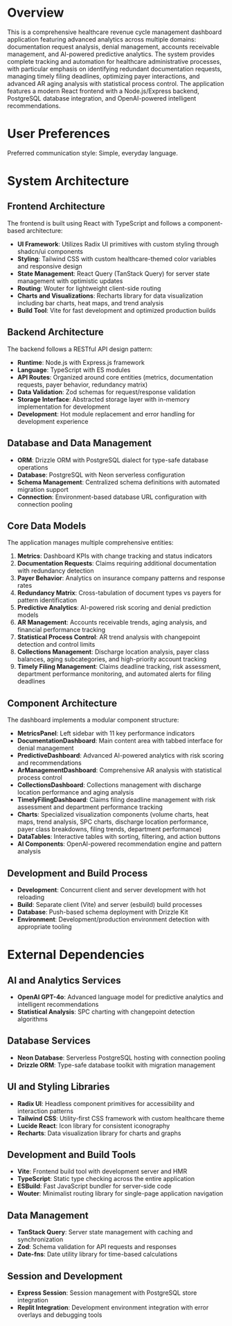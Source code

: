 # Overview

This is a comprehensive healthcare revenue cycle management dashboard application featuring advanced analytics across multiple domains: documentation request analysis, denial management, accounts receivable management, and AI-powered predictive analytics. The system provides complete tracking and automation for healthcare administrative processes, with particular emphasis on identifying redundant documentation requests, managing timely filing deadlines, optimizing payer interactions, and advanced AR aging analysis with statistical process control. The application features a modern React frontend with a Node.js/Express backend, PostgreSQL database integration, and OpenAI-powered intelligent recommendations.

# User Preferences

Preferred communication style: Simple, everyday language.

# System Architecture

## Frontend Architecture
The frontend is built using React with TypeScript and follows a component-based architecture:
- **UI Framework**: Utilizes Radix UI primitives with custom styling through shadcn/ui components
- **Styling**: Tailwind CSS with custom healthcare-themed color variables and responsive design
- **State Management**: React Query (TanStack Query) for server state management with optimistic updates
- **Routing**: Wouter for lightweight client-side routing
- **Charts and Visualizations**: Recharts library for data visualization including bar charts, heat maps, and trend analysis
- **Build Tool**: Vite for fast development and optimized production builds

## Backend Architecture
The backend follows a RESTful API design pattern:
- **Runtime**: Node.js with Express.js framework
- **Language**: TypeScript with ES modules
- **API Routes**: Organized around core entities (metrics, documentation requests, payer behavior, redundancy matrix)
- **Data Validation**: Zod schemas for request/response validation
- **Storage Interface**: Abstracted storage layer with in-memory implementation for development
- **Development**: Hot module replacement and error handling for development experience

## Database and Data Management
- **ORM**: Drizzle ORM with PostgreSQL dialect for type-safe database operations
- **Database**: PostgreSQL with Neon serverless configuration
- **Schema Management**: Centralized schema definitions with automated migration support
- **Connection**: Environment-based database URL configuration with connection pooling

## Core Data Models
The application manages multiple comprehensive entities:
1. **Metrics**: Dashboard KPIs with change tracking and status indicators
2. **Documentation Requests**: Claims requiring additional documentation with redundancy detection
3. **Payer Behavior**: Analytics on insurance company patterns and response rates
4. **Redundancy Matrix**: Cross-tabulation of document types vs payers for pattern identification
5. **Predictive Analytics**: AI-powered risk scoring and denial prediction models
6. **AR Management**: Accounts receivable trends, aging analysis, and financial performance tracking
7. **Statistical Process Control**: AR trend analysis with changepoint detection and control limits
8. **Collections Management**: Discharge location analysis, payer class balances, aging subcategories, and high-priority account tracking
9. **Timely Filing Management**: Claims deadline tracking, risk assessment, department performance monitoring, and automated alerts for filing deadlines

## Component Architecture
The dashboard implements a modular component structure:
- **MetricsPanel**: Left sidebar with 11 key performance indicators
- **DocumentationDashboard**: Main content area with tabbed interface for denial management
- **PredictiveDashboard**: Advanced AI-powered analytics with risk scoring and recommendations
- **ArManagementDashboard**: Comprehensive AR analysis with statistical process control
- **CollectionsDashboard**: Collections management with discharge location performance and aging analysis
- **TimelyFilingDashboard**: Claims filing deadline management with risk assessment and department performance tracking
- **Charts**: Specialized visualization components (volume charts, heat maps, trend analysis, SPC charts, discharge location performance, payer class breakdowns, filing trends, department performance)
- **DataTables**: Interactive tables with sorting, filtering, and action buttons
- **AI Components**: OpenAI-powered recommendation engine and pattern analysis

## Development and Build Process
- **Development**: Concurrent client and server development with hot reloading
- **Build**: Separate client (Vite) and server (esbuild) build processes
- **Database**: Push-based schema deployment with Drizzle Kit
- **Environment**: Development/production environment detection with appropriate tooling

# External Dependencies

## AI and Analytics Services
- **OpenAI GPT-4o**: Advanced language model for predictive analytics and intelligent recommendations
- **Statistical Analysis**: SPC charting with changepoint detection algorithms

## Database Services
- **Neon Database**: Serverless PostgreSQL hosting with connection pooling
- **Drizzle ORM**: Type-safe database toolkit with migration management

## UI and Styling Libraries
- **Radix UI**: Headless component primitives for accessibility and interaction patterns
- **Tailwind CSS**: Utility-first CSS framework with custom healthcare theme
- **Lucide React**: Icon library for consistent iconography
- **Recharts**: Data visualization library for charts and graphs

## Development and Build Tools
- **Vite**: Frontend build tool with development server and HMR
- **TypeScript**: Static type checking across the entire application
- **ESBuild**: Fast JavaScript bundler for server-side code
- **Wouter**: Minimalist routing library for single-page application navigation

## Data Management
- **TanStack Query**: Server state management with caching and synchronization
- **Zod**: Schema validation for API requests and responses
- **Date-fns**: Date utility library for time-based calculations

## Session and Development
- **Express Session**: Session management with PostgreSQL store integration
- **Replit Integration**: Development environment integration with error overlays and debugging tools